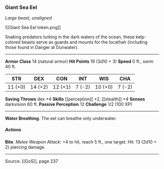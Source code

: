 ### Giant Sea Eel
_Large beast, unaligned_

![[Giant Sea Eel token.png]]

Snaking predators lurking in the dark waters of the ocean, these kelp-colored beasts serve as guards and mounts for the locathah (including those found in Danger at Dunwater).






---

**Armor Class** 14 (natural armor)
**Hit Points** 19 (3d10 + 3)
**Speed** 0 ft., swim 40 ft.

| STR     | DEX     | CON     | INT     | WIS     | CHA     |
|---------|---------|---------|---------|---------|---------|
| 11 (+0) | 14 (+2) | 12 (+1) | 7 (-2) | 10 (+0) | 7 (-2) |

**Saving Throws** dex +4
**Skills** [[perception]] +2, [[stealth]] +4
**Senses** darkvision 60 ft.
**Passive Perception** 12
**Challenge** 1/2 (100 XP)

---

**Water Breathing**. The eel can breathe only underwater.

##### Actions
**Bite**. _Melee Weapon Attack:_ +4 to hit, reach 5 ft., one target. Hit: 13 (2d10 + 2) piercing damage.


---

Source: [[GoS]], page 237